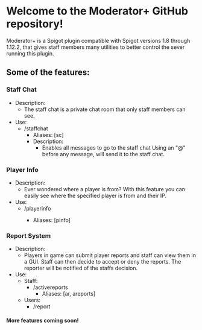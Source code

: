 # Welcome to the Moderator+ GitHub repository!
Moderator+ is a Spigot plugin compatible with Spigot versions 1.8 through 1.12.2, that gives staff members many utilities to better control the sever running this plugin.

## Some of the features:

### Staff Chat
  * Description:
    * The staff chat is a private chat room that only staff members can see.
  * Use:
    * /staffchat
       * Aliases: [sc]
       * Description:
           * Enables all messages to go to the staff chat
  Using an "@" before any message, will send it to the staff chat.
  
### Player Info 
  * Description:
    * Ever wondered where a player is from? With this feature you can easily see where the specified player is from and their IP. 
  * Use:
    * /playerinfo <Player>
       * Aliases: [pinfo]
 ### Report System
   * Description:
     * Players in game can submit player reports and staff can view them in a GUI. Staff can then decide to accept or deny the reports. The reporter will be notified of the staffs decision. 
   * Use:
      * Staff:
         * /activereports
             * Aliases: [ar, areports]
      * Users:
         * /report <player>
  
  #### More features coming soon! 
